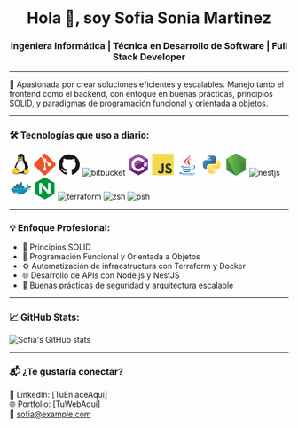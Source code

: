 <h1 align="center">Hola 👋, soy Sofia Sonia Martinez</h1>
<h3 align="center">Ingeniera Informática | Técnica en Desarrollo de Software | Full Stack Developer</h3>

---

🎯 Apasionada por crear soluciones eficientes y escalables. Manejo tanto el frontend como el backend, con enfoque en buenas prácticas, principios SOLID, y paradigmas de programación funcional y orientada a objetos.

---

### 🛠️ Tecnologías que uso a diario:

<p align="left">
  <img src="https://raw.githubusercontent.com/devicons/devicon/master/icons/linux/linux-original.svg" alt="linux" width="40"/>
  <img src="https://raw.githubusercontent.com/devicons/devicon/master/icons/git/git-original.svg" alt="git" width="40"/>
  <img src="https://raw.githubusercontent.com/devicons/devicon/master/icons/github/github-original.svg" alt="github" width="40"/>
  <img src="https://user-images.githubusercontent.com/25181517/186711335-a3729606-5a78-4496-9a36-06efb9bf7844.png" alt="bitbucket" width="40"/>
  <img src="https://raw.githubusercontent.com/devicons/devicon/master/icons/csharp/csharp-original.svg" alt="c#" width="40"/>
  <img src="https://raw.githubusercontent.com/devicons/devicon/master/icons/javascript/javascript-original.svg" alt="js" width="40"/>
  <img src="https://raw.githubusercontent.com/devicons/devicon/master/icons/java/java-original.svg" alt="java" width="40"/>
  <img src="https://raw.githubusercontent.com/devicons/devicon/master/icons/python/python-original.svg" alt="python" width="40"/>
  <img src="https://raw.githubusercontent.com/devicons/devicon/master/icons/nodejs/nodejs-original.svg" alt="nodejs" width="40"/>
  <img src="https://nestjs.com/img/logo-small.svg" alt="nestjs" width="40"/>
  <img src="https://raw.githubusercontent.com/devicons/devicon/master/icons/docker/docker-original.svg" alt="docker" width="40"/>
  <img src="https://raw.githubusercontent.com/devicons/devicon/master/icons/nginx/nginx-original.svg" alt="nginx" width="40"/>
  <img src="https://www.svgrepo.com/show/353821/terraform.svg" alt="terraform" width="40"/>
  <img src="https://img.shields.io/badge/ZSH-89e051?style=flat&logo=gnu-bash&logoColor=white" alt="zsh" />
  <img src="https://img.shields.io/badge/PSH-5391FE?style=flat&logo=powershell&logoColor=white" alt="psh" />
</p>

---

### 💡 Enfoque Profesional:
- 🧠 Principios SOLID  
- 🔁 Programación Funcional y Orientada a Objetos  
- ⚙️ Automatización de infraestructura con Terraform y Docker  
- 🌐 Desarrollo de APIs con Node.js y NestJS  
- 🔐 Buenas prácticas de seguridad y arquitectura escalable  

---

### 📈 GitHub Stats:
![Sofia's GitHub stats](https://github-readme-stats.vercel.app/api?username=sofia-martinez&show_icons=true&theme=dracula)

---

### 📬 ¿Te gustaría conectar?
💼 LinkedIn: [TuEnlaceAquí]  
🌐 Portfolio: [TuWebAquí]  
📧 sofia@example.com

